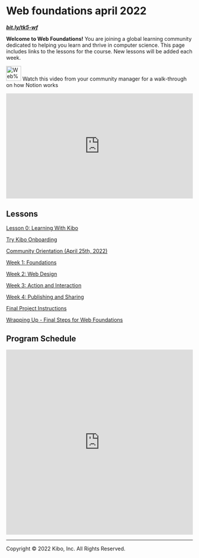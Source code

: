 # Web foundations april 2022

***[bit.ly/tk5-wf](http://bit.ly/tk5-wf)***

**Welcome to Web Foundations!** You are joining a global learning community dedicated to helping you learn and thrive in computer science. This page includes links to the lessons for the course.  New lessons will be added each week.

<aside>


<img src="/web-foundations-april-2022/instruction.png" alt="Web%20Foundations%20(April%202022)%2000d8771e2f7f4ae484127982377de868/instruction.png" width="40px" /> Watch this video from your community manager for a walk-through on how Notion works

</aside>

<div style="position: relative; padding-bottom: 56.25%; height: 0;"><iframe src="https://www.youtube.com/embed/1ji9bSs8chA" title="YouTube video player" frameborder="0" allow="accelerometer; autoplay; clipboard-write; encrypted-media; gyroscope; picture-in-picture" allowfullscreen style="position: absolute; top: 0; left: 0; width: 100%; height: 100%;"></iframe></div>

## Lessons

[Lesson 0: Learning With Kibo](/web-foundations-april-2022/learning-with-kibo.md)

[Try Kibo Onboarding](/web-foundations-april-2022/try-kibo-onboarding.md)

[Community Orientation (April 25th, 2022)](/web-foundations-april-2022/community-orientation-april-25th-2022.md)

[Week 1: Foundations](/web-foundations-april-2022/foundations.md)

[Week 2: Web Design](/web-foundations-april-2022/web-design.md)

[Week 3: Action and Interaction](/web-foundations-april-2022/action-and-interaction.md)

[Week 4: Publishing and Sharing](/web-foundations-april-2022/publishing-and-sharing.md)

[Final Project Instructions](/web-foundations-april-2022/final-project-instructions.md)

[Wrapping Up - Final Steps for Web Foundations](/web-foundations-april-2022/wrapping-up-final-steps-for-web-foundations.md)

## Program Schedule

<div style="width:100%;height:500px;"><iframe src="https://docs.google.com/presentation/embed?id=1SEl_0UKs5AlfQ9fhM9JI2bExmD1tW7iPLnVqnkbrjPI" frameborder="0" sandbox="allow-scripts allow-popups allow-top-navigation-by-user-activation allow-forms allow-same-origin" allowfullscreen="" style="width: 100%; height: 100%; border-radius: 1px; pointer-events: auto; background-color: white;"></iframe></div>

---

Copyright © 2022 Kibo, Inc. All Rights Reserved.